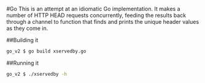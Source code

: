 #Go
This is an attempt at an idiomatic Go implementation. It makes a number of HTTP HEAD requests concurrently, feeding the results back through a channel to function that finds and prints the unique header values as they come in.

##Building it
````sh
go_v2 $ go build xservedby.go
````

##Running it
````sh
go_v2 $ ./xservedby -h
````